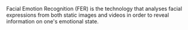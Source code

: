 Facial Emotion Recognition (FER) is the technology that analyses facial expressions from both static images and videos in order to reveal information on one's emotional state.
